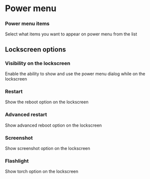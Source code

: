 # Power menu

### Power menu items
Select what items you want to appear on power menu from the list


## Lockscreen options

### Visibility on the lockscreen
Enable the ability to show and use the power menu dialog while on the lockscreen

### Restart
Show the reboot option on the lockscreen

### Advanced restart
Show advanced reboot option on the lockscreen

### Screenshot
Show screenshot option on the lockscreen

### Flashlight
Show torch option on the lockscreen
